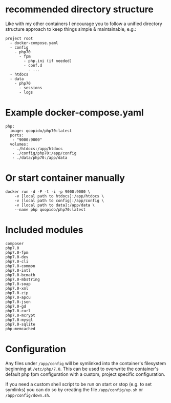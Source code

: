 # recommended directory structure #
Like with my other containers I encourage you to follow a unified directory structure approach to keep things simple & maintainable, e.g.:

```
project root
  - docker-compose.yaml
  - config
    - php70
      - fpm
        - php.ini (if needed)
        - conf.d
          - ...
  - htdocs
  - data
    - php70
      - sessions
      - logs
```

# Example docker-compose.yaml #
```
php:
  image: qoopido/php70:latest
  ports:
   - "9000:9000"
  volumes:
   - ./htdocs:/app/htdocs
   - ./config/php70:/app/config
   - ./data/php70:/app/data
```

# Or start container manually #
```
docker run -d -P -t -i -p 9000:9000 \
	-v [local path to htdocs]:/app/htdocs \
    -v [local path to config]:/app/config \
    -v [local path to data]:/app/data \
	--name php qoopido/php70:latest
```

# Included modules #
```
composer
php7.0
php7.0-fpm
php7.0-dev
php7.0-cli
php7.0-common
php7.0-intl
php7.0-bcmath
php7.0-mbstring
php7.0-soap
php7.0-xml
php7.0-zip
php7.0-apcu
php7.0-json
php7.0-gd
php7.0-curl
php7.0-mcrypt
php7.0-mysql
php7.0-sqlite
php-memcached
```

# Configuration #
Any files under ```/app/config``` will be symlinked into the container's filesystem beginning at ```/etc/php/7.0```. This can be used to overwrite the container's default php fpm configuration with a custom, project specific configuration.

If you need a custom shell script to be run on start or stop (e.g. to set symlinks) you can do so by creating the file ```/app/config/up.sh``` or ```/app/config/down.sh```.